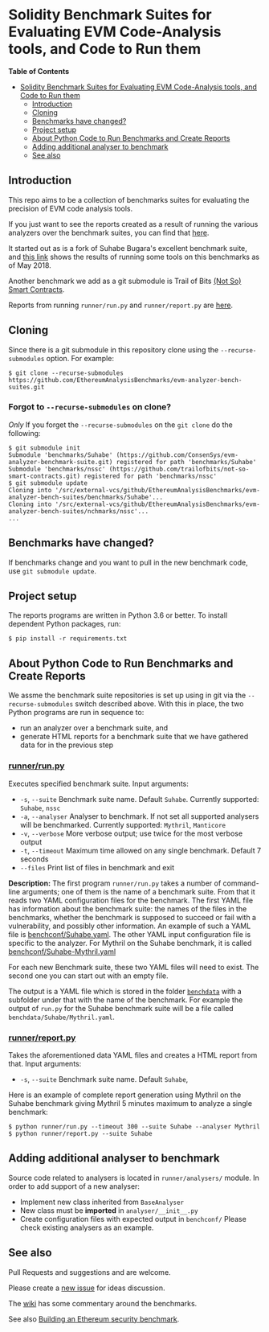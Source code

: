 # Solidity Benchmark Suites for Evaluating EVM Code-Analysis tools, and Code to Run them

<!-- markdown-toc start - Don't edit this section. Run M-x markdown-toc-refresh-toc -->
**Table of Contents**

- [Solidity Benchmark Suites for Evaluating EVM Code-Analysis tools, and Code to Run them](#solidity-benchmark-suites-for-evaluating-evm-code-analysis-tools-and-code-to-run-them)
    - [Introduction](#introduction)
    - [Cloning](#cloning)
    - [Benchmarks have changed?](#benchmarks-have-changed)
    - [Project setup](#project-setup)
    - [About Python Code to Run Benchmarks and Create Reports](#about-python-code-to-run-benchmarks-and-create-reports)
    - [Adding additional analyser to benchmark](#adding-additional-analyser-to-benchmark)
    - [See also](#see-also)

<!-- markdown-toc end -->


## Introduction

This repo aims to be a collection of benchmarks suites for evaluating the precision of EVM code analysis tools.

If you just want to see the reports created as a result of running the various analyzers over the benchmark suites, you can find that [here](https://ethereumanalysisbenchmarks.github.io/).

It started out as is a fork of Suhabe Bugara's excellent benchmark
suite, and [this
link](https://diligence.consensys.net/evm-analyzer-benchmark-suite)
shows the results of running some tools on this benchmarks as of May
2018.

Another benchmark we add as a git submodule is Trail of Bits [(Not So) Smart Contracts](https://github.com/trailofbits/not-so-smart-contracts).

Reports from running `runner/run.py` and `runner/report.py` are [here](https://EthereumAnalysisBenchmarks.github.io/).

## Cloning

Since there is a git submodule in this repository clone using the `--recurse-submodules` option. For example:

```console
$ git clone --recurse-submodules https://github.com/EthereumAnalysisBenchmarks/evm-analyzer-bench-suites.git
```

### Forgot to `--recurse-submodules` on clone?

_Only_ If you forget the `--recurse-submodules` on the `git clone` do the following:

```console
$ git submodule init
Submodule 'benchmarks/Suhabe' (https://github.com/ConsenSys/evm-analyzer-benchmark-suite.git) registered for path 'benchmarks/Suhabe'
Submodule 'benchmarks/nssc' (https://github.com/trailofbits/not-so-smart-contracts.git) registered for path 'benchmarks/nssc'
$ git submodule update
Cloning into '/src/external-vcs/github/EthereumAnalysisBenchmarks/evm-analyzer-bench-suites/benchmarks/Suhabe'...
Cloning into '/src/external-vcs/github/EthereumAnalysisBenchmarks/evm-analyzer-bench-suites/nchmarks/nssc'...
...
```

## Benchmarks have changed?

If benchmarks change and you want to pull in the new benchmark code, use `git submodule update`.

## Project setup

The reports programs are written in Python 3.6 or better. To install dependent Python packages, run:
```console
$ pip install -r requirements.txt
```

## About Python Code to Run Benchmarks and Create Reports

We assme the benchmark suite repositories is set up using in git via the `--recurse-submodules` switch described above. With this in place, the two Python programs are run in sequence to:

* run an analyzer over a benchmark suite, and
* generate HTML reports for a benchmark suite that we have gathered data for in the previous step

### [runner/run.py](https://github.com/EthereumAnalysisBenchmarks/evm-analyzer-bench-suites/blob/master/runner/run.py)
Executes specified benchmark suite.
Input arguments:
- `-s`, `--suite`       Benchmark suite name. Default `Suhabe`. Currently supported: `Suhabe`, `nssc`
- `-a`, `--analyser`    Analyser to benchmark. If not set all supported analysers will be benchmarked.
                        Currently supported: `Mythril`, `Manticore`
- `-v`, `--verbose`     More verbose output; use twice for the most verbose output
- `-t`, `--timeout`     Maximum time allowed on any single benchmark. Default 7 seconds
- `--files`             Print list of files in benchmark and exit

**Description:**
The first program `runner/run.py` takes a number of command-line
arguments; one of them is the name of a benchmark suite. From that it
reads two YAML configuration files for the benchmark. The first YAML
file has information about the benchmark suite: the names of the files
in the benchmarks, whether the benchmark is supposed to succeed or
fail with a vulnerability, and possibly other information. An example
of such a YAML file is
[benchconf/Suhabe.yaml](https://github.com/EthereumAnalysisBenchmarks/evm-analyzer-bench-suites/blob/master/benchconf/Suhabe.yaml). The
other YAML input configuration file is specific to the analyzer. For
Mythril on the Suhabe benchmark, it is called
[benchconf/Suhabe-Mythril.yaml](https://github.com/EthereumAnalysisBenchmarks/evm-analyzer-bench-suites/blob/master/benchconf/Suhabe-Mythril.yaml)

For each new Benchmark suite, these two YAML files will need to
exist. The second one you can start out with an empty file.

The output is a YAML file which is stored in the folder
[`benchdata`](https://github.com/EthereumAnalysisBenchmarks/evm-analyzer-bench-suites/tree/master/benchdata)
with a subfolder under that with the name of the benchmark. For
example the output of `run.py` for the Suhabe benchmark suite will be a
file called `benchdata/Suhabe/Mythril.yaml`.

### [runner/report.py](https://github.com/EthereumAnalysisBenchmarks/evm-analyzer-bench-suites/blob/master/runner/report.py)
Takes the aforementioned data YAML files and creates a HTML report from that.
Input arguments:
- `-s`, `--suite`       Benchmark suite name. Default `Suhabe`,


Here is an example of complete report generation using Mythril on the Suhabe benchmark giving Mythril 5 minutes maximum to analyze a single benchmark:

```console
$ python runner/run.py --timeout 300 --suite Suhabe --analyser Mythril
$ python runner/report.py --suite Suhabe
```

## Adding additional analyser to benchmark
Source code related to analysers is located in `runner/analysers/` module. In order to add support of a new analyser:
* Implement new class inherited from `BaseAnalyser`
* New class must be **imported** in `analyser/__init__.py`
* Create configuration files with expected output in `benchconf/`
Please check existing analysers as an example.

## See also

Pull Requests and suggestions and are welcome.

Please create a [new issue](https://github.com/EthereumAnalysisBenchmarks/evm-analyzer-benchmark-suite/issues/new) for ideas discussion.

The [wiki](https://github.com/EthereumAnalysisBenchmarks/evm-analyzer-benchmark-suite/wiki) has some commentary around the benchmarks.

See also [Building an Ethereum security benchmark](https://discourse.secureth.org/t/building-an-ethereum-security-benchmark/63).
